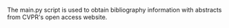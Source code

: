 
The main.py script is used to obtain bibliography information with abstracts from CVPR's open access website.



